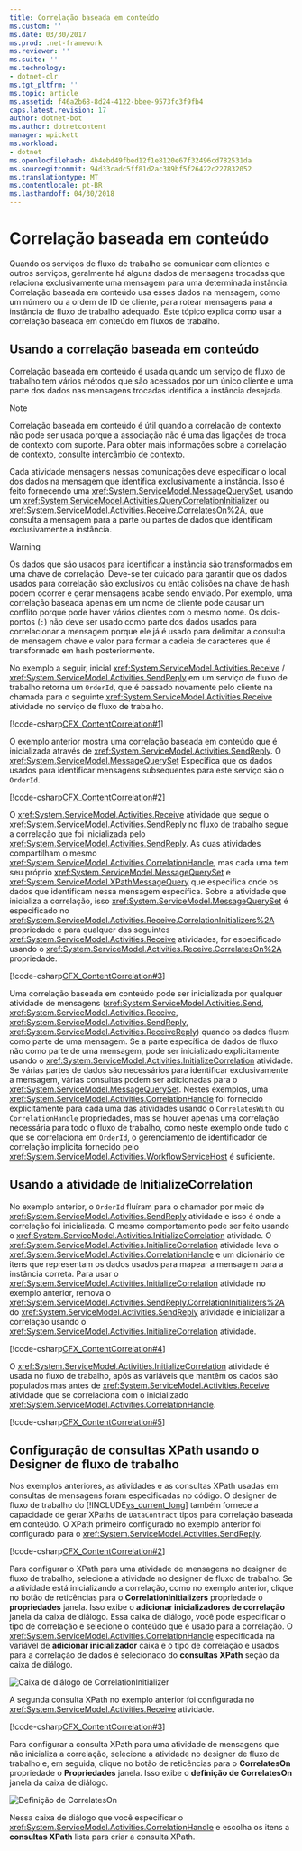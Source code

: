 ```yaml
---
title: Correlação baseada em conteúdo
ms.custom: ''
ms.date: 03/30/2017
ms.prod: .net-framework
ms.reviewer: ''
ms.suite: ''
ms.technology:
- dotnet-clr
ms.tgt_pltfrm: ''
ms.topic: article
ms.assetid: f46a2b68-8d24-4122-bbee-9573fc3f9fb4
caps.latest.revision: 17
author: dotnet-bot
ms.author: dotnetcontent
manager: wpickett
ms.workload:
- dotnet
ms.openlocfilehash: 4b4ebd49fbed12f1e8120e67f32496cd782531da
ms.sourcegitcommit: 94d33cadc5ff81d2ac389bf5f26422c227832052
ms.translationtype: MT
ms.contentlocale: pt-BR
ms.lasthandoff: 04/30/2018
---
```

# <a name="content-based-correlation"></a>Correlação baseada em conteúdo
Quando os serviços de fluxo de trabalho se comunicar com clientes e outros serviços, geralmente há alguns dados de mensagens trocadas que relaciona exclusivamente uma mensagem para uma determinada instância. Correlação baseada em conteúdo usa esses dados na mensagem, como um número ou a ordem de ID de cliente, para rotear mensagens para a instância de fluxo de trabalho adequado. Este tópico explica como usar a correlação baseada em conteúdo em fluxos de trabalho.  
  
## <a name="using-content-based-correlation"></a>Usando a correlação baseada em conteúdo  
 Correlação baseada em conteúdo é usada quando um serviço de fluxo de trabalho tem vários métodos que são acessados por um único cliente e uma parte dos dados nas mensagens trocadas identifica a instância desejada.  
  
> [!NOTE]
>  Correlação baseada em conteúdo é útil quando a correlação de contexto não pode ser usada porque a associação não é uma das ligações de troca de contexto com suporte. Para obter mais informações sobre a correlação de contexto, consulte [intercâmbio de contexto](../../../../docs/framework/wcf/feature-details/context-exchange-correlation.md).  
  
 Cada atividade mensagens nessas comunicações deve especificar o local dos dados na mensagem que identifica exclusivamente a instância. Isso é feito fornecendo uma <xref:System.ServiceModel.MessageQuerySet>, usando um <xref:System.ServiceModel.Activities.QueryCorrelationInitializer> ou <xref:System.ServiceModel.Activities.Receive.CorrelatesOn%2A>, que consulta a mensagem para a parte ou partes de dados que identificam exclusivamente a instância.  
  
> [!WARNING]
>  Os dados que são usados para identificar a instância são transformados em uma chave de correlação. Deve-se ter cuidado para garantir que os dados usados para correlação são exclusivos ou então colisões na chave de hash podem ocorrer e gerar mensagens acabe sendo enviado. Por exemplo, uma correlação baseada apenas em um nome de cliente pode causar um conflito porque pode haver vários clientes com o mesmo nome. Os dois-pontos (`:`) não deve ser usado como parte dos dados usados para correlacionar a mensagem porque ele já é usado para delimitar a consulta de mensagem chave e valor para formar a cadeia de caracteres que é transformado em hash posteriormente.  
  
 No exemplo a seguir, inicial <xref:System.ServiceModel.Activities.Receive> / <xref:System.ServiceModel.Activities.SendReply> em um serviço de fluxo de trabalho retorna um `OrderId`, que é passado novamente pelo cliente na chamada para o seguinte <xref:System.ServiceModel.Activities.Receive> atividade no serviço de fluxo de trabalho.  
  
 [!code-csharp[CFX_ContentCorrelation#1](../../../../samples/snippets/csharp/VS_Snippets_CFX/cfx_contentcorrelation/cs/program.cs#1)]  
  
 O exemplo anterior mostra uma correlação baseada em conteúdo que é inicializada através de <xref:System.ServiceModel.Activities.SendReply>. O <xref:System.ServiceModel.MessageQuerySet> Especifica que os dados usados para identificar mensagens subsequentes para este serviço são o `OrderId`.  
  
 [!code-csharp[CFX_ContentCorrelation#2](../../../../samples/snippets/csharp/VS_Snippets_CFX/cfx_contentcorrelation/cs/program.cs#2)]  
  
 O <xref:System.ServiceModel.Activities.Receive> atividade que segue o <xref:System.ServiceModel.Activities.SendReply> no fluxo de trabalho segue a correlação que foi inicializada pelo <xref:System.ServiceModel.Activities.SendReply>. As duas atividades compartilham o mesmo <xref:System.ServiceModel.Activities.CorrelationHandle>, mas cada uma tem seu próprio <xref:System.ServiceModel.MessageQuerySet> e <xref:System.ServiceModel.XPathMessageQuery> que especifica onde os dados que identificam nessa mensagem específica. Sobre a atividade que inicializa a correlação, isso <xref:System.ServiceModel.MessageQuerySet> é especificado no <xref:System.ServiceModel.Activities.Receive.CorrelationInitializers%2A> propriedade e para qualquer das seguintes <xref:System.ServiceModel.Activities.Receive> atividades, for especificado usando o <xref:System.ServiceModel.Activities.Receive.CorrelatesOn%2A> propriedade.  
  
 [!code-csharp[CFX_ContentCorrelation#3](../../../../samples/snippets/csharp/VS_Snippets_CFX/cfx_contentcorrelation/cs/program.cs#3)]  
  
 Uma correlação baseada em conteúdo pode ser inicializada por qualquer atividade de mensagens (<xref:System.ServiceModel.Activities.Send>, <xref:System.ServiceModel.Activities.Receive>, <xref:System.ServiceModel.Activities.SendReply>, <xref:System.ServiceModel.Activities.ReceiveReply>) quando os dados fluem como parte de uma mensagem. Se a parte específica de dados de fluxo não como parte de uma mensagem, pode ser inicializado explicitamente usando o <xref:System.ServiceModel.Activities.InitializeCorrelation> atividade. Se várias partes de dados são necessários para identificar exclusivamente a mensagem, várias consultas podem ser adicionadas para o <xref:System.ServiceModel.MessageQuerySet>. Nestes exemplos, uma <xref:System.ServiceModel.Activities.CorrelationHandle> foi fornecido explicitamente para cada uma das atividades usando o `CorrelatesWith` ou `CorrelationHandle` propriedades, mas se houver apenas uma correlação necessária para todo o fluxo de trabalho, como neste exemplo onde tudo o que se correlaciona em `OrderId`, o gerenciamento de identificador de correlação implícita fornecido pelo <xref:System.ServiceModel.Activities.WorkflowServiceHost> é suficiente.  
  
## <a name="using-the-initializecorrelation-activity"></a>Usando a atividade de InitializeCorrelation  
 No exemplo anterior, o `OrderId` fluíram para o chamador por meio de <xref:System.ServiceModel.Activities.SendReply> atividade e isso é onde a correlação foi inicializada. O mesmo comportamento pode ser feito usando o <xref:System.ServiceModel.Activities.InitializeCorrelation> atividade. O <xref:System.ServiceModel.Activities.InitializeCorrelation> atividade leva o <xref:System.ServiceModel.Activities.CorrelationHandle> e um dicionário de itens que representam os dados usados para mapear a mensagem para a instância correta. Para usar o <xref:System.ServiceModel.Activities.InitializeCorrelation> atividade no exemplo anterior, remova o <xref:System.ServiceModel.Activities.SendReply.CorrelationInitializers%2A> do <xref:System.ServiceModel.Activities.SendReply> atividade e inicializar a correlação usando o <xref:System.ServiceModel.Activities.InitializeCorrelation> atividade.  
  
 [!code-csharp[CFX_ContentCorrelation#4](../../../../samples/snippets/csharp/VS_Snippets_CFX/cfx_contentcorrelation/cs/program.cs#4)]  
  
 O <xref:System.ServiceModel.Activities.InitializeCorrelation> atividade é usada no fluxo de trabalho, após as variáveis que mantêm os dados são populados mas antes de <xref:System.ServiceModel.Activities.Receive> atividade que se correlaciona com o inicializado <xref:System.ServiceModel.Activities.CorrelationHandle>.  
  
 [!code-csharp[CFX_ContentCorrelation#5](../../../../samples/snippets/csharp/VS_Snippets_CFX/cfx_contentcorrelation/cs/program.cs#5)]  
  
## <a name="configuring-xpath-queries-using-the-workflow-designer"></a>Configuração de consultas XPath usando o Designer de fluxo de trabalho  
 Nos exemplos anteriores, as atividades e as consultas XPath usadas em consultas de mensagens foram especificadas no código. O designer de fluxo de trabalho do [!INCLUDE[vs_current_long](../../../../includes/vs-current-long-md.md)] também fornece a capacidade de gerar XPaths de `DataContract` tipos para correlação baseada em conteúdo. O XPath primeiro configurado no exemplo anterior foi configurado para o <xref:System.ServiceModel.Activities.SendReply>.  
  
 [!code-csharp[CFX_ContentCorrelation#2](../../../../samples/snippets/csharp/VS_Snippets_CFX/cfx_contentcorrelation/cs/program.cs#2)]  
  
 Para configurar o XPath para uma atividade de mensagens no designer de fluxo de trabalho, selecione a atividade no designer de fluxo de trabalho. Se a atividade está inicializando a correlação, como no exemplo anterior, clique no botão de reticências para o **CorrelationInitializers** propriedade o **propriedades** janela. Isso exibe o **adicionar inicializadores de correlação** janela da caixa de diálogo. Essa caixa de diálogo, você pode especificar o tipo de correlação e selecione o conteúdo que é usado para a correlação. O <xref:System.ServiceModel.Activities.CorrelationHandle> especificada na variável de **adicionar inicializador** caixa e o tipo de correlação e usados para a correlação de dados é selecionado do **consultas XPath** seção da caixa de diálogo.  
  
 ![Caixa de diálogo de CorrelationInitializer](../../../../docs/framework/wcf/feature-details/media/correlationinitializerdlg.jpg "CorrelationInitializerDlg")  
  
 A segunda consulta XPath no exemplo anterior foi configurada no <xref:System.ServiceModel.Activities.Receive> atividade.  
  
 [!code-csharp[CFX_ContentCorrelation#3](../../../../samples/snippets/csharp/VS_Snippets_CFX/cfx_contentcorrelation/cs/program.cs#3)]  
  
 Para configurar a consulta XPath para uma atividade de mensagens que não inicializa a correlação, selecione a atividade no designer de fluxo de trabalho e, em seguida, clique no botão de reticências para o **CorrelatesOn** propriedade o  **Propriedades** janela. Isso exibe o **definição de CorrelatesOn** janela da caixa de diálogo.  
  
 ![Definição de CorrelatesOn](../../../../docs/framework/wcf/feature-details/media/correlatesondialog.jpg "CorrelatesOnDialog")  
  
 Nessa caixa de diálogo que você especificar o <xref:System.ServiceModel.Activities.CorrelationHandle> e escolha os itens a **consultas XPath** lista para criar a consulta XPath.
